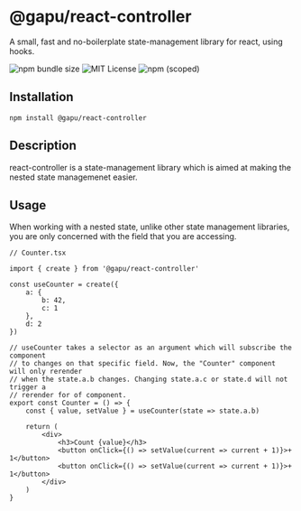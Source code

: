 
# @gapu/react-controller

A small, fast and no-boilerplate state-management library for react, using hooks.

![npm bundle size](https://img.shields.io/bundlephobia/minzip/@gapu/react-controller?style=flat-square)
![MIT License](https://img.shields.io/badge/License-MIT-blue?style=flat-square) ![npm (scoped)](https://img.shields.io/npm/v/@gapu/react-controller?color=blue&style=flat-square)

## Installation

```shell
npm install @gapu/react-controller
```

## Description
react-controller is a state-management library which is aimed at making the nested state managemenet easier.

## Usage

When working with a nested state, unlike other state management libraries, you are only concerned with the field that you are accessing.

```tsx
// Counter.tsx

import { create } from '@gapu/react-controller'

const useCounter = create({
    a: {
        b: 42,
        c: 1
    },
    d: 2
})

// useCounter takes a selector as an argument which will subscribe the component
// to changes on that specific field. Now, the "Counter" component will only rerender 
// when the state.a.b changes. Changing state.a.c or state.d will not trigger a
// rerender for of component.
export const Counter = () => {
    const { value, setValue } = useCounter(state => state.a.b)

    return (
        <div>
            <h3>Count {value}</h3>
            <button onClick={() => setValue(current => current + 1)}>+ 1</button>
            <button onClick={() => setValue(current => current + 1)}>+ 1</button>
        </div>
    )
}
```
